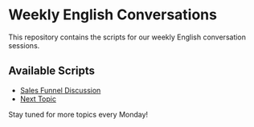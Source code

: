 # Weekly English Conversations

This repository contains the scripts for our weekly English conversation sessions.

## Available Scripts

- [Sales Funnel Discussion](sales-funnel.md)
- [Next Topic](next-topic.md)

Stay tuned for more topics every Monday!
